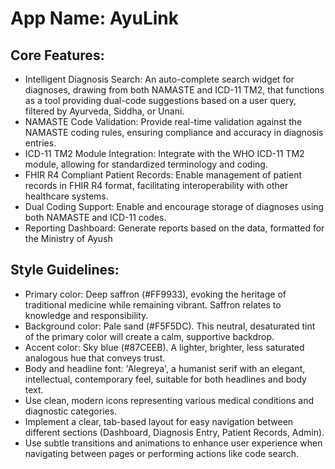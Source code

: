 # **App Name**: AyuLink

## Core Features:

- Intelligent Diagnosis Search: An auto-complete search widget for diagnoses, drawing from both NAMASTE and ICD-11 TM2, that functions as a tool providing dual-code suggestions based on a user query, filtered by Ayurveda, Siddha, or Unani.
- NAMASTE Code Validation: Provide real-time validation against the NAMASTE coding rules, ensuring compliance and accuracy in diagnosis entries.
- ICD-11 TM2 Module Integration: Integrate with the WHO ICD-11 TM2 module, allowing for standardized terminology and coding.
- FHIR R4 Compliant Patient Records: Enable management of patient records in FHIR R4 format, facilitating interoperability with other healthcare systems.
- Dual Coding Support: Enable and encourage storage of diagnoses using both NAMASTE and ICD-11 codes.
- Reporting Dashboard: Generate reports based on the data, formatted for the Ministry of Ayush

## Style Guidelines:

- Primary color: Deep saffron (#FF9933), evoking the heritage of traditional medicine while remaining vibrant. Saffron relates to knowledge and responsibility.
- Background color: Pale sand (#F5F5DC). This neutral, desaturated tint of the primary color will create a calm, supportive backdrop.
- Accent color: Sky blue (#87CEEB). A lighter, brighter, less saturated analogous hue that conveys trust.
- Body and headline font: 'Alegreya', a humanist serif with an elegant, intellectual, contemporary feel, suitable for both headlines and body text.
- Use clean, modern icons representing various medical conditions and diagnostic categories.
- Implement a clear, tab-based layout for easy navigation between different sections (Dashboard, Diagnosis Entry, Patient Records, Admin).
- Use subtle transitions and animations to enhance user experience when navigating between pages or performing actions like code search.